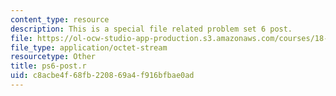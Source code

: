 ```yaml
---
content_type: resource
description: This is a special file related problem set 6 post.
file: https://ol-ocw-studio-app-production.s3.amazonaws.com/courses/18-05-introduction-to-probability-and-statistics-spring-2014/c8acbe4f68fb220869a4f916bfbae0ad_ps6-post.r
file_type: application/octet-stream
resourcetype: Other
title: ps6-post.r
uid: c8acbe4f-68fb-2208-69a4-f916bfbae0ad
---
```

